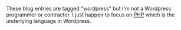 ---
---
These blog entries are tagged "wordpress" but I'm not a Wordpress programmer or contractor. I just happen to focus on [PHP](/tag/php) which is the underlying language in Wordpress.